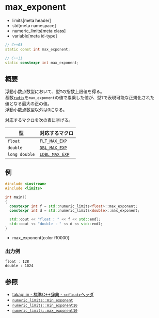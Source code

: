 # max_exponent
* limits[meta header]
* std[meta namespace]
* numeric_limits[meta class]
* variable[meta id-type]

```cpp
// C++03
static const int max_exponent;

// C++11
static constexpr int max_exponent;
```

## 概要
浮動小数点数型において、型`T`の指数上限値を得る。  
基数[`radix`](radix.md)を`max_exponent`の値で累乗した値が、型`T`で表現可能な正規化された値となる最大の正の値。  
浮動小数点数型以外は0になる。  

対応するマクロを次の表に挙げる。

| 型            | 対応するマクロ |
|---------------|----------------|
| `float`       | [`FLT_MAX_EXP`](/reference/cfloat/flt_max_exp.md)   |
| `double`      | [`DBL_MAX_EXP`](/reference/cfloat/dbl_max_exp.md)   |
| `long double` | [`LDBL_MAX_EXP`](/reference/cfloat/ldbl_max_exp.md) |


## 例
```cpp example
#include <iostream>
#include <limits>

int main()
{
  constexpr int f = std::numeric_limits<float>::max_exponent;
  constexpr int d = std::numeric_limits<double>::max_exponent;

  std::cout << "float : " << f << std::endl;
  std::cout << "double : " << d << std::endl;
}
```
* max_exponent[color ff0000]

### 出力例
```
float : 128
double : 1024
```

## 参照
* [takagi.in - 標準C++辞典 - `<cfloat>`ヘッダ](http://takagi.in/modules/bwiki/index.php?%A1%E3cfloat%A1%E4%A5%D8%A5%C3%A5%C0)
* [`numeric_limits::min_exponent`](min_exponent.md)
* [`numeric_limits::min_exponent10`](min_exponent10.md)
* [`numeric_limits::max_exponent10`](max_exponent10.md)


